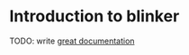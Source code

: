 # Introduction to blinker

TODO: write [great documentation](http://jacobian.org/writing/great-documentation/what-to-write/)
